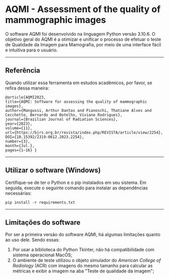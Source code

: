# AQMI - Assessment of the quality of mammographic images

O software AQMI foi desenvolvido na linguagem Python versão 3.10.6. O objetivo geral do AQMI é a otimizar e unificar o processo de efetuar o teste de Qualidade da Imagem para Mamografia, por meio de uma interface fácil e intuitiva para o usuário. 

---
## Referência 

Quando utilizar essa ferramenta em estudos acadêmicos, por favor, se refira dessa maneira:

```
@article{AQMI2023, 
title={AQMI: Software for assessing the quality of mammographic images}, 
author={Mangussi, Arthur Dantas and Pianoschi, Thatiane Alves and Cecchetto, Bernardo and Botelho, Viviane Rodrigues}, 
journal={Brazilian Journal of Radiation Sciences}, 
year={2023}, 
volume={11}, 
url={https://bjrs.org.br/revista/index.php/REVISTA/article/view/2254}, 
DOI={10.15392/2319-0612.2023.2254},
number={3}, 
month={Jul.}, 
pages={1–16} }
```

---
## Utilizar o software (Windows)

Certifique-se de ter o Python e o pip instalados em seu sistema. Em seguida, execute o seguinte comando para instalar as dependências necessárias:

```pip install -r requirements.txt```

---
## Limitações do software
Por ser a primeira versão do software AQMI, há algumas limitações quanto ao uso dele. Sendo essas:
1. Por usar a biblioteca do Python Tkinter, não há compatibilidade com sistema operacional MacOS;
2. O ambiente de teste utilizou o objeto simulador do *American College of Radiology* (ACR) com imagens do mesmo tamanho para calcular as métricas e exibir a imagem na aba "Teste de qualidade da imagem";


